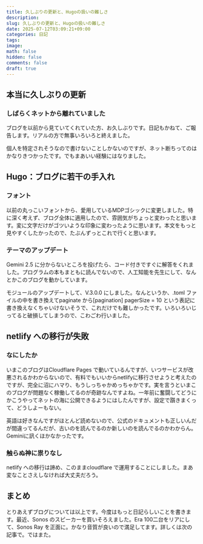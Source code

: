 ```yaml
---
title: 久しぶりの更新と、Hugoの扱いの難しさ
description:
slug: 久しぶりの更新と、Hugoの扱いの難しさ
date: 2025-07-12T03:09:21+09:00
categories: 日記
tags:
image:
math: false
hidden: false
comments: false
draft: true
---
```


## 本当に久しぶりの更新

### しばらくネットから離れていました

ブログを以前から見ていてくれていた方、お久しぶりです。日記もかねて、ご報告します。リアルの方で無事いろいろと終えました。

個人を特定されそうなので書けないことしかないのですが、ネット断ちってのはかなりきつかったです。でもまあいい経験にはなりました。



## Hugo：ブログに若干の手入れ

### フォント

以前の丸っこいフォントから、愛用しているMDPゴシックに変更しました。特に深く考えず、ブログ全体に適用したので、雰囲気がちょっと変わったと思います。変に文字だけがゴツいような印象に変わったように思います。本文をもっと見やすくしたかったので、たぶんずっとこれで行くと思います。

### テーマのアップデート

Gemini 2.5 に分からないところを投げたら、コード付きですぐに解答をくれました。プログラムの本もまともに読んでないので、人工知能を先生にして、なんとかこのブログを動かしています。

モジュールのアップデートして、V.3.0.0 にしました。なんというか、.toml ファイルの中を書き換えてpaginate から[pagination] pagerSize = 10 という表記に書き換えなくちゃいけないそうで、これだけでも難しかったです。いろいろいじってると破損してしまうので、こわごわ行いました。



## netlify への移行が失敗

### なにしたか

いまこのブログはCloudflare Pages で動いているんですが、いつサービスが改悪されるかわからないので、有料でもいいからnetlifyに移行させようと考えたのですが、完全に沼にハマり、もうしっちゃかめっちゃかです。実を言うといまこのブログが問題なく稼働してるのが奇跡なんですよね。一年前に奮闘してどうにかこうやってネットの海に公開できるようにはしたんですが、設定で躓きまくって、どうしよーもない。

英語は好きなんですがほとんど読めないので、公式のドキュメントも正しいんだが間違ってるんだが、古いのを読んでるのか新しいのを読んでるのかわからん。Geminiに訊くほかなかったです。

### 触らぬ神に祟りなし

netlify への移行は諦め、このままcloudflare で運用することにしました。まあ変なことさえしなければ大丈夫だろう。



## まとめ

とりあえずブログについては以上です。今度はもっと日記らしいことを書きます。最近、Sonos のスピーカーを買いそろえました。Era 100二台をリアにして、Sonos Ray を正面に。かなり音質が良いので満足してます。詳しくは次の記事で。ではまた。